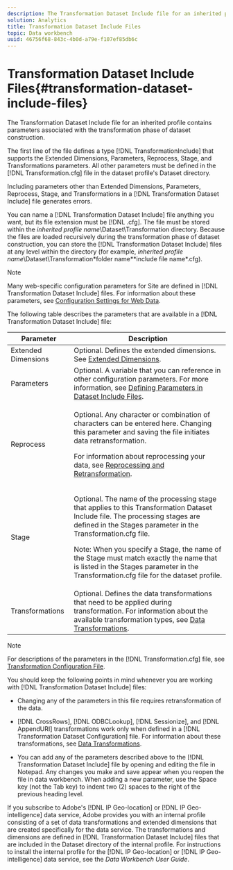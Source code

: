 ```yaml
---
description: The Transformation Dataset Include file for an inherited profile contains parameters associated with the transformation phase of dataset construction.
solution: Analytics
title: Transformation Dataset Include Files
topic: Data workbench
uuid: 46756f68-843c-4b0d-a79e-f107ef85db6c
---
```


# Transformation Dataset Include Files{#transformation-dataset-include-files}

The Transformation Dataset Include file for an inherited profile contains parameters associated with the transformation phase of dataset construction.

 The first line of the file defines a type [!DNL TransformationInclude] that supports the Extended Dimensions, Parameters, Reprocess, Stage, and Transformations parameters. All other parameters must be defined in the [!DNL Transformation.cfg] file in the dataset profile's Dataset directory.

Including parameters other than Extended Dimensions, Parameters, Reprocess, Stage, and Transformations in a [!DNL Transformation Dataset Include] file generates errors.

You can name a [!DNL Transformation Dataset Include] file anything you want, but its file extension must be [!DNL .cfg]. The file must be stored within the *inherited profile name*\Dataset\Transformation directory. Because the files are loaded recursively during the transformation phase of dataset construction, you can store the [!DNL Transformation Dataset Include] files at any level within the directory (for example, *inherited profile name*\Dataset\Transformation\*folder name*\*include file name*.cfg).

>[!NOTE]
>
>Many web-specific configuration parameters for Site are defined in [!DNL Transformation Dataset Include] files. For information about these parameters, see [Configuration Settings for Web Data](../../../../home/c-dataset-const-proc/c-config-web-data/c-config-web-data.md#concept-9a306b65483a484bb3f6f3c1d7e77519).

The following table describes the parameters that are available in a [!DNL Transformation Dataset Include] file:

<table id="table_7BD343888D9145BCBA889B531A4D18F8"> 
 <thead> 
  <tr> 
   <th colname="col1" class="entry"> Parameter </th> 
   <th colname="col2" class="entry"> Description </th> 
  </tr> 
 </thead>
 <tbody> 
  <tr> 
   <td colname="col1"> Extended Dimensions </td> 
   <td colname="col2"> Optional. Defines the extended dimensions. See <a href="../../../../home/c-dataset-const-proc/c-ex-dim/c-abt-ex-dim.md"> Extended Dimensions</a>. </td> 
  </tr> 
  <tr> 
   <td colname="col1"> Parameters </td> 
   <td colname="col2"> Optional. A variable that you can reference in other configuration parameters. For more information, see <a href="../../../../home/c-dataset-const-proc/c-dataset-inc-files/c-def-param-dataset-inc-files/c-def-param-dataset-inc-files.md#concept-5ad06acc8dc44bf2a99643fafdd56b50"> Defining Parameters in Dataset Include Files</a>. </td> 
  </tr> 
  <tr> 
   <td colname="col1"> Reprocess </td> 
   <td colname="col2"> <p>Optional. Any character or combination of characters can be entered here. Changing this parameter and saving the file initiates data retransformation. </p> <p> For information about reprocessing your data, see <a href="../../../../home/c-dataset-const-proc/c-reproc-retrans/c-unst-reproc-retrans.md"> Reprocessing and Retransformation</a>. </p> </td> 
  </tr> 
  <tr> 
   <td colname="col1"> Stage </td> 
   <td colname="col2"> <p>Optional. The name of the processing stage that applies to this <span class="wintitle"> Transformation Dataset Include</span> file. The processing stages are defined in the Stages parameter in the <span class="filepath"> Transformation.cfg</span> file. </p> <p> <p>Note: When you specify a Stage, the name of the Stage must match exactly the name that is listed in the Stages parameter in the <span class="filepath"> Transformation.cfg</span> file for the dataset profile. </p> </p> </td> 
  </tr> 
  <tr> 
   <td colname="col1"> Transformations </td> 
   <td colname="col2"> Optional. Defines the data transformations that need to be applied during transformation. For information about the available transformation types, see <a href="../../../../home/c-dataset-const-proc/c-data-trans/c-abt-transf.md"> Data Transformations</a>. </td> 
  </tr> 
 </tbody> 
</table>

>[!NOTE]
>
>For descriptions of the parameters in the [!DNL Transformation.cfg] file, see [Transformation Configuration File](../../../../home/c-dataset-const-proc/c-trans-config-file/c-abt-trans-config-file.md).

You should keep the following points in mind whenever you are working with [!DNL Transformation Dataset Include] files:

* Changing any of the parameters in this file requires retransformation of the data. 
* [!DNL CrossRows], [!DNL ODBCLookup], [!DNL Sessionize], and [!DNL AppendURI] transformations work only when defined in a [!DNL Transformation Dataset Configuration] file. For information about these transformations, see [Data Transformations](../../../../home/c-dataset-const-proc/c-data-trans/c-abt-transf.md). 

* You can add any of the parameters described above to the [!DNL Transformation Dataset Include] file by opening and editing the file in Notepad. Any changes you make and save appear when you reopen the file in data workbench. When adding a new parameter, use the Space key (not the Tab key) to indent two (2) spaces to the right of the previous heading level.

If you subscribe to Adobe's [!DNL IP Geo-location] or [!DNL IP Geo-intelligence] data service, Adobe provides you with an internal profile consisting of a set of data transformations and extended dimensions that are created specifically for the data service. The transformations and dimensions are defined in [!DNL Transformation Dataset Include] files that are included in the Dataset directory of the internal profile. For instructions to install the internal profile for the [!DNL IP Geo-location] or [!DNL IP Geo-intelligence] data service, see the *Data Workbench User Guide*. 
